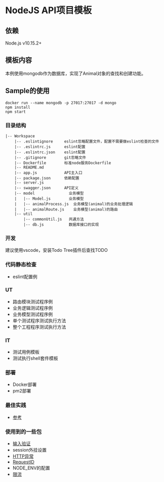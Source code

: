 # NodeJS API项目模板

##  依赖
Node.js v10.15.2+

##  模板内容
本例使用mongodb作为数据库，实现了Animal对象的查找和创建功能。

## Sample的使用
``` SHELL
docker run --name mongodb -p 27017:27017 -d mongo
npm install
npm start
```

### 目录结构
```
|-- Workspace
    |-- .eslintignore     eslint忽略配置文件，配置不需要做eslint检查的文件
    |-- .eslintrc.js      eslint配置
    |-- .eslintrc.json    eslint配置
    |-- .gitignore        git忽略文件
    |-- Dockerfile        标准node服务Dockerfile
    |-- README.md         
    |-- app.js            API主入口
    |-- package.json      依赖配置
    |-- server.js
    |-- swagger.json      API定义
    |-- model               业务模型
    |   |-- Model.js        业务模型
    |   |-- animalProcess.js  业务模型(animal)的业务处理逻辑
    |   |-- animalRoute.js    业务模型(animal)的路由
    |-- util
        |-- commonUtil.js   共通方法
        |-- db.js           数据库接口的实现

```
### 开发
建议使用vscode，安装Todo Tree插件后查找TODO

### 代码静态检查
*   eslint配置例
### UT
*   路由模块测试程序例
*   业务逻辑测试程序例
*   业务模型测试程序例
*   单个测试程序测试执行方法
*   整个工程程序测试执行方法
### IT
*   测试用例模板
*   测试执行shell套件模板
### 部署
*   Docker部署
*   pm2部署
### 最佳实践
*   [参考](https://github.com/i0natan/nodebestpractices)
### 使用到的一些包
*   [输入验证](https://github.com/hapijs/joi)
*   session外挂设置
*   [HTTP异常](https://github.com/hapijs/boom)
*   [RequestID](https://github.com/floatdrop/express-request-id)
*   NODE_ENV的配置
*   [限流](https://github.com/nfriedly/express-rate-limit)
